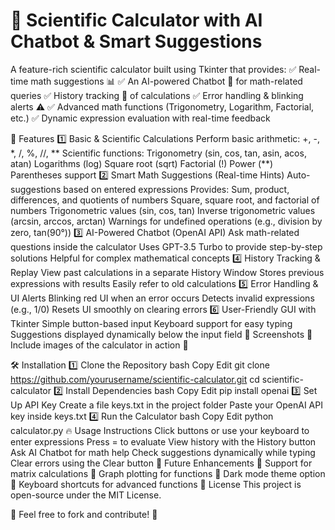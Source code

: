 # 🧮 Scientific Calculator with AI Chatbot & Smart Suggestions

A feature-rich scientific calculator built using Tkinter that provides:
✅ Real-time math suggestions 📊
✅ An AI-powered Chatbot 🤖 for math-related queries
✅ History tracking 📝 of calculations
✅ Error handling & blinking alerts ⚠️
✅ Advanced math functions (Trigonometry, Logarithm, Factorial, etc.)
✅ Dynamic expression evaluation with real-time feedback

🚀 Features
1️⃣ Basic & Scientific Calculations
Perform basic arithmetic: +, -, *, /, %, //, **
Scientific functions:
Trigonometry (sin, cos, tan, asin, acos, atan)
Logarithms (log)
Square root (sqrt)
Factorial (!)
Power (**)
Parentheses support
2️⃣ Smart Math Suggestions (Real-time Hints)
Auto-suggestions based on entered expressions
Provides:
Sum, product, differences, and quotients of numbers
Square, square root, and factorial of numbers
Trigonometric values (sin, cos, tan)
Inverse trigonometric values (arcsin, arccos, arctan)
Warnings for undefined operations (e.g., division by zero, tan(90°))
3️⃣ AI-Powered Chatbot (OpenAI API)
Ask math-related questions inside the calculator
Uses GPT-3.5 Turbo to provide step-by-step solutions
Helpful for complex mathematical concepts
4️⃣ History Tracking & Replay
View past calculations in a separate History Window
Stores previous expressions with results
Easily refer to old calculations
5️⃣ Error Handling & UI Alerts
Blinking red UI when an error occurs
Detects invalid expressions (e.g., 1/0)
Resets UI smoothly on clearing errors
6️⃣ User-Friendly GUI with Tkinter
Simple button-based input
Keyboard support for easy typing
Suggestions displayed dynamically below the input field
📸 Screenshots
🚀 Include images of the calculator in action 🚀

🛠️ Installation
1️⃣ Clone the Repository
bash
Copy
Edit
git clone https://github.com/yourusername/scientific-calculator.git
cd scientific-calculator
2️⃣ Install Dependencies
bash
Copy
Edit
pip install openai
3️⃣ Set Up API Key
Create a file keys.txt in the project folder
Paste your OpenAI API key inside keys.txt
4️⃣ Run the Calculator
bash
Copy
Edit
python calculator.py
🔥 Usage Instructions
Click buttons or use your keyboard to enter expressions
Press = to evaluate
View history with the History button
Ask AI Chatbot for math help
Check suggestions dynamically while typing
Clear errors using the Clear button
🎯 Future Enhancements
🔹 Support for matrix calculations
🔹 Graph plotting for functions
🔹 Dark mode theme option
🔹 Keyboard shortcuts for advanced functions
📝 License
This project is open-source under the MIT License.

🚀 Feel free to fork and contribute! 🚀

